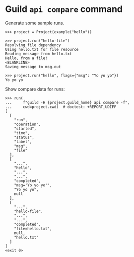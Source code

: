 # Guild `api compare` command

Generate some sample runs.

    >>> project = Project(example("hello"))

    >>> project.run("hello-file")
    Resolving file dependency
    Using hello.txt for file resource
    Reading message from hello.txt
    Hello, from a file!
    <BLANKLINE>
    Saving message to msg.out

    >>> project.run("hello", flags={"msg": "Yo yo yo"})
    Yo yo yo

Show compare data for runs:

    >>> run(
    ...     f"guild -H {project.guild_home} api compare -f",
    ...     cwd=project.cwd)  # doctest: +REPORT_UDIFF
    [
      [
        "run",
        "operation",
        "started",
        "time",
        "status",
        "label",
        "msg",
        "file"
      ],
      [
        "...",
        "hello",
        "...",
        "...",
        "completed",
        "msg='Yo yo yo'",
        "Yo yo yo",
        null
      ],
      [
        "...",
        "hello-file",
        "...",
        "...",
        "completed",
        "file=hello.txt",
        null,
        "hello.txt"
      ]
    ]
    <exit 0>
